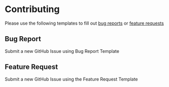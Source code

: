 # Contributing

Please use the following templates to fill out [bug reports](#bug-report) or [feature requests](#feature-request)

## Bug Report

Submit a new GitHub Issue using Bug Report Template

## Feature Request

Submit a new GitHub Issue using the Feature Request Template
